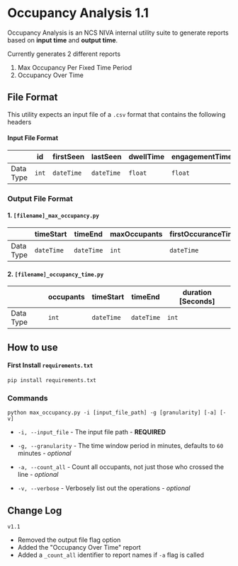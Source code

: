 
# Occupancy Analysis 1.1

  

Occupancy Analysis is an NCS NIVA internal utility suite to generate reports based on **input time** and **output time**. 

Currently generates 2 different reports

1. Max Occupancy Per Fixed Time Period
2. Occupancy Over Time

  

## File Format

  

This utility expects an input file of a `.csv` format that contains the following headers

  

#### Input File Format

||id|firstSeen|lastSeen|dwellTime|engagementTime|CrossLine
|-|-|-|-|-|-|-
|Data Type|`int`|`dateTime`|`dateTime`|`float`|`float`|`int`

  

### Output File Format

#### 1. `[filename]_max_occupancy.py`
||timeStart|timeEnd|maxOccupants|firstOccuranceTime
|-|-|-|-|-
|Data Type|`dateTime`|`dateTime`|`int`|`dateTime`

#### 2. `[filename]_occupancy_time.py`
||occupants|timeStart|timeEnd|duration [Seconds]
|-|-|-|-|-
|Data Type|`int`|`dateTime`|``dateTime``|`int`

  

## How to use

  

#### First Install `requirements.txt`

  

`pip install requirements.txt`

  

### Commands

  

`python max_occupancy.py -i [input_file_path] -g [granularity] [-a] [-v] `

  

-  `-i, --input_file` - The input file path - **REQUIRED**

-  `-g, --granularity` - The time window period in minutes, defaults to `60` minutes - *optional*

-  `-a, --count_all` - Count all occupants, not just those who crossed the line - *optional*

-  `-v, --verbose` - Verbosely list out the operations - *optional*

  

## Change Log

`v1.1`
- Removed the output file flag option
- Added the  "Occupancy Over Time" report 
- Added a `_count_all` identifier to report names if `-a` flag is called
